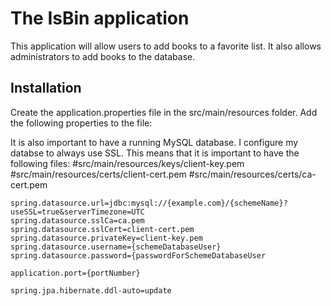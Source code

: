 # The IsBin application

This application will allow users to add books to a favorite list.
It also allows administrators to add books to the database.

## Installation

Create the application.properties file in the src/main/resources folder.
Add the following properties to the file:

It is also important to have a running MySQL database. I configure my databse to always use SSL.
This means that it is important to have the following files:
#src/main/resources/keys/client-key.pem
#src/main/resources/certs/client-cert.pem
#src/main/resources/certs/ca-cert.pem


```properties
spring.datasource.url=jdbc:mysql://{example.com}/{schemeName}?useSSL=true&serverTimezone=UTC
spring.datasource.sslCa=ca.pem
spring.datasource.sslCert=client-cert.pem
spring.datasource.privateKey=client-key.pem
spring.datasource.username={schemeDatabaseUser}
spring.datasource.password={passwordForSchemeDatabaseUser

application.port={portNumber}

spring.jpa.hibernate.ddl-auto=update
```